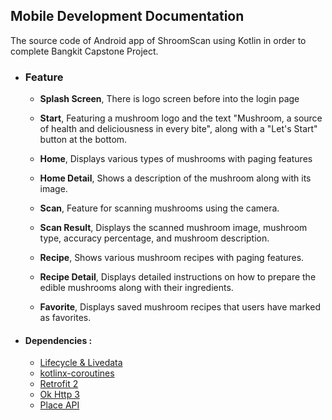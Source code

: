 
## Mobile Development Documentation
The source code of Android app of ShroomScan using Kotlin in order to complete Bangkit Capstone Project.

 - ### Feature
      * **Splash Screen**, There is logo screen before into the login page
  
      *  **Start**, Featuring a mushroom logo and the text "Mushroom, a source of health and deliciousness in every bite", along with a "Let's Start" button at the bottom.
	

      * **Home**, Displays various types of mushrooms with paging features
      
      *  **Home Detail**, Shows a description of the mushroom along with its image.
 
      * **Scan**, Feature for scanning mushrooms using the camera.

      * **Scan Result**, Displays the scanned mushroom image, mushroom type, accuracy percentage, and mushroom description.

      * **Recipe**, Shows various mushroom recipes with paging features.
  
      *  **Recipe Detail**, Displays detailed instructions on how to prepare the edible mushrooms along with their ingredients.
  
      *  **Favorite**, Displays saved mushroom recipes that users have marked as favorites.

* #### Dependencies :
  - [Lifecycle & Livedata](https://developer.android.com/jetpack/androidx/releases/lifecycle)
  - [kotlinx-coroutines](https://developer.android.com/kotlin/coroutines)    
  - [Retrofit 2](https://square.github.io/retrofit/)    
  - [Ok Http 3](https://square.github.io/okhttp/) 
  - [Place API](https://developers.google.com/maps/documentation/places/android-sdk) 
